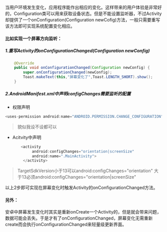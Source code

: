 当用户环境发生变化，应用程序能作出相应的变化。这样带来的用户体验是非常好的，Configuration类可以用来获取设备状态。但是不能设置监听器，不过Activity却提供了一个onConfiguration(Configuration newCofig)方法，一般只需要重写该方法即可实现系统配置变化相应。
#### 比如实现一个屏幕方向监听：
##### 1.重写Activity的onConfigurationChanged(Configuration newConfig)
```java
    @Override
    public void onConfigurationChanged(Configuration newConfig) {
        super.onConfigurationChanged(newConfig);
        Toast.makeText(this,"屏幕变化了",Toast.LENGTH_SHORT).show();
    }
```

##### 2.AndroidManifest.xml中声明configChanges需要监听的配置
- 权限声明
```java
<uses-permission android:name="ANDROID.PERMISSION.CHANGE_CONFIGURATION"></uses-permission>
```
> 貌似我设不设都可以

- Acitvity中声明
```java
       <activity
            android:configChanges="orientation|screenSize"
            android:name=".MainActivity">
        </activity>
```
> TargetSdkVersion小于13可以android:configChanges="orientation"
大于13必须android:configChanges="orientation|screenSize"

以上2步即可实现在屏幕变化时触发Activity的onConfigurationChanged方法。

#### 另外：
安卓中屏幕发生变化时其实是重新onCreate一个Activity的，但是就会带来问题，数据可能会丢失。于是才有了onConfigurationChanged，屏幕变化无需重新create而会执行onConfigurationChanged来轻量级更新界面。
